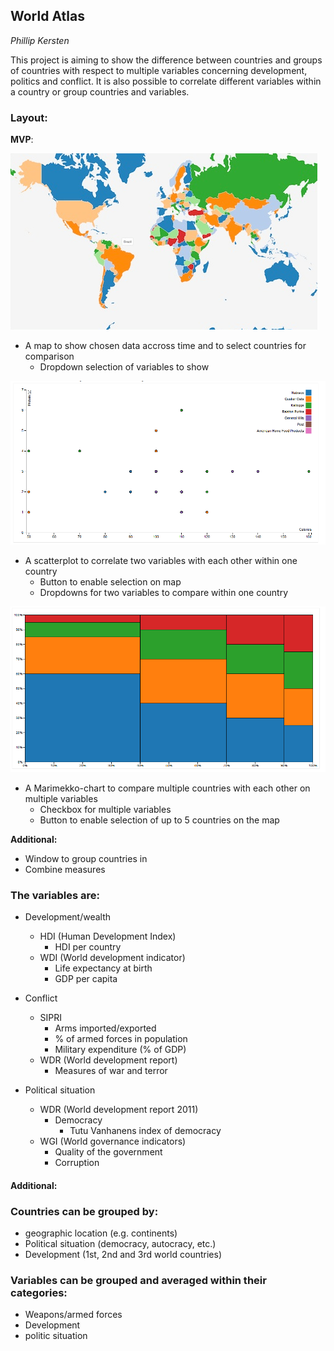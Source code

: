 ## World Atlas
*Phillip Kersten*

This project is aiming to show the difference between countries and groups of countries with respect to multiple variables concerning development, politics and conflict.
It is also possible to correlate different variables within a country or group countries and variables.

### Layout:
**MVP**:

![World-map in d3](/doc/world.png)
- A map to show chosen data accross time and to select countries for comparison
  - Dropdown selection of variables to show

![Scatterplot in d3](doc/scatter.png)
- A scatterplot to correlate two variables with each other within one country
  - Button to enable selection on map
  - Dropdowns for two variables to compare within one country

![Marimekko in d3](doc/marimekko.png)
- A Marimekko-chart to compare multiple countries with each other on multiple variables
  - Checkbox for multiple variables
  - Button to enable selection of up to 5 countries on the map

**Additional:**
- Window to group countries in
- Combine measures

### The variables are:
- Development/wealth
  - HDI (Human Development Index)
    - HDI per country
  - WDI (World development indicator)
    - Life expectancy at birth
    - GDP per capita

- Conflict
  - SIPRI
    - Arms imported/exported
    - % of armed forces in population
    - Military expenditure (% of GDP)
  - WDR (World development report)
    - Measures of war and terror

- Political situation
  - WDR (World development report 2011)
    - Democracy
      - Tutu Vanhanens index of democracy
  - WGI (World governance indicators)
    - Quality of the government
    - Corruption

#### Additional:

### Countries can be grouped by:
- geographic location (e.g. continents)
- Political situation (democracy, autocracy, etc.)
- Development (1st, 2nd and 3rd world countries)

### Variables can be grouped and averaged within their categories:
- Weapons/armed forces
- Development
- politic situation
